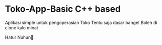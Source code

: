 # Toko-App-Basic C++ based

Aplikasi simple untuk pengoperasian Toko
Tentu saja dasar banget
Boleh di clone kalo minat

Hatur Nuhun🙏
